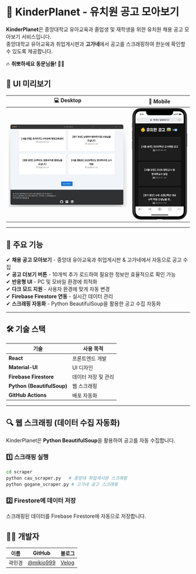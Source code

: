 # 🏫 KinderPlanet - 유치원 공고 모아보기

**KinderPlanet**은 중앙대학교 유아교육과 졸업생 및 재학생을 위한 유치원 채용 공고 모아보기 서비스입니다.  
중앙대학교 유아교육과 취업게시판과 **고가네**에서 공고를 스크래핑하여 한눈에 확인할 수 있도록 제공합니다.

🔥 **취뽀하세요 동문님들! 🙇‍♀️**

## 🎨 UI 미리보기

| 💻 Desktop                         | 📱 Mobile                     |
| ---------------------------------- | ----------------------------- |
| ![Desktop UI](docs/desktopVer.png) | ![Mobile UI](docs/mobile.png) |

---

## 📌 주요 기능

✔ **채용 공고 모아보기** - 중앙대 유아교육과 취업게시판 & 고가네에서 자동으로 공고 수집  
✔ **공고 더보기 버튼** - 10개씩 추가 로드하여 필요한 정보만 효율적으로 확인 가능  
✔ **반응형 UI** - PC 및 모바일 환경에 최적화  
✔ **다크 모드 지원** - 사용자 환경에 맞게 자동 변경  
✔ **Firebase Firestore 연동** - 실시간 데이터 관리  
✔ **스크래핑 자동화** - Python BeautifulSoup을 활용한 공고 수집 자동화

---

## 🛠️ 기술 스택

| 기술                       | 사용 목적           |
| -------------------------- | ------------------- |
| **React**                  | 프론트엔드 개발     |
| **Material-UI**            | UI 디자인           |
| **Firebase Firestore**     | 데이터 저장 및 관리 |
| **Python (BeautifulSoup)** | 웹 스크래핑         |
| **GitHub Actions**         | 배포 자동화         |

---

## 🔍 웹 스크래핑 (데이터 수집 자동화)

KinderPlanet은 **Python BeautifulSoup**을 활용하여 공고를 자동 수집합니다.

### 1️⃣ 스크래핑 실행

```bash
cd scraper
python cau_scraper.py   # 중앙대 취업게시판 스크래핑
python gogane_scraper.py # 고가네 공고 스크래핑
```

### 2️⃣ Firestore에 데이터 저장

스크래핑된 데이터를 Firebase Firestore에 자동으로 저장합니다.

## 🧑‍💻 개발자

| 이름   | GitHub                                   | 블로그                                 |
| ------ | ---------------------------------------- | -------------------------------------- |
| 곽민경 | [@mikio999](https://github.com/mikio999) | [Velog](https://velog.io/@mikio/posts) |

